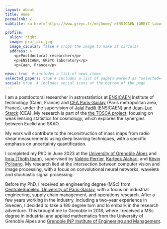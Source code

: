 ```yaml
---
layout: about
title: Home
permalink: /
subtitle: <a href='https://www.greyc.fr/en/home/'>ENSICAEN (GREYC laboratory, Image team)</a>, <a href='https://www.cosmostat.org/'>CEA Paris-Saclay (Astrophysics Division, CosmoStat team)</a>

profile:
  align: right
  image: prof_pic.jpg
  image_cicular: false # crops the image to make it circular
  address: >
    <p>Postdoctoral researcher</p>
    <p>ENSICAEN, GREYC laboratory</p>
    <p>Caen, France</p>

news: true  # includes a list of news items
selected_papers: true # includes a list of papers marked as "selected={true}"
social: true  # includes social icons at the bottom of the page
---
```


I am a postdoctoral researcher in astrostatistics at <a href='https://www.ensicaen.fr/?lang=en'>ENSICAEN</a> institute of technology (Caen, France) and <a href='https://www.cea.fr/english'>CEA Paris-Saclay</a> (Paris metropolitan area, France), under the supervision of <a href='https://fadili.users.greyc.fr/'>Jalal Fadili</a> (ENSICAEN) and <a href='https://jstarck.cosmostat.org/'>Jean-Luc Starck</a> (CEA). My research is part of the [the TOSCA project](https://tosca.cosmostat.org/), focusing on weak lensing statistics for cosmology, which explores the synergies between Euclid and SKAO.
<!-- TOSCA is a collaboration between three French laboratories (the Astrophysics Division at CEA Paris-Saclay, the GREYC laboratory in Caen and the Nice-Côte d'Azur Observatory) and the University of Geneva (Switzerland). -->
My work will contribute to the reconstruction of mass maps from radio shear measurements using deep learning techniques, with a specific emphasis on uncertainty quantification.

I completed my PhD in June 2023 at the <a href='https://www.univ-grenoble-alpes.fr/english/'>University of Grenoble Alpes</a> and <a href='https://team.inria.fr/thoth/'>Inria (Thoth team)</a>, supervised by [Valérie Perrier](https://membres-ljk.imag.fr/Valerie.Perrier), [Karteek Alahari](https://lear.inrialpes.fr/people/alahari), and [Kévin Polisano](https://www.kevinpolisano.com). My research lied at the intersection between computer vision and image processing, with a focus on convolutional neural networks, wavelets and stochastic signal processing.

Before my PhD, I received an engineering degree (MSc) from [CentraleSupelec, University of Paris-Saclay](https://www.centralesupelec.fr/en), with a focus on industrial engineering, supply chain management, and operations research. After a few years working in the industry, including a two-year experience in Sweden, I decided to take a 180 degree turn and to embark in the research adventure. This brought me to Grenoble in 2018, where I received a MSc degree in industrial and applied mathematics from the University of Grenoble Alpes and [Grenoble INP Institute of Engineering and Management](https://www.grenoble-inp.fr/en).

